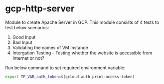 # gcp-http-server
Module to create Apache Server in GCP.
This module consists of 4 tests to test below scenarios:
1. Good Input
2. Bad Input
3. Validating the names of VM Instance
4. Intergation Testing - Testing whether the website is accessible from Internet or not?

Run below command to set required environment variable:
```bash
export TF_VAR_auth_token=$(gcloud auth print-access-token)
```
